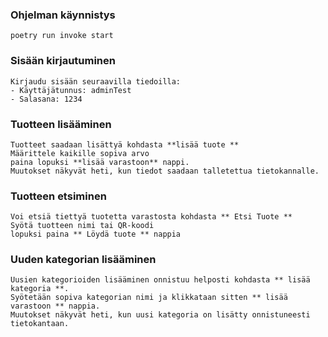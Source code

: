 ### Ohjelman käynnistys
    poetry run invoke start

### Sisään kirjautuminen
    Kirjaudu sisään seuraavilla tiedoilla:
    - Käyttäjätunnus: adminTest
    - Salasana: 1234

### Tuotteen lisääminen
    Tuotteet saadaan lisättyä kohdasta **lisää tuote **
    Määrittele kaikille sopiva arvo
    paina lopuksi **lisää varastoon** nappi.
    Muutokset näkyvät heti, kun tiedot saadaan talletettua tietokannalle.

### Tuotteen etsiminen
    Voi etsiä tiettyä tuotetta varastosta kohdasta ** Etsi Tuote **
    Syötä tuotteen nimi tai QR-koodi
    lopuksi paina ** Löydä tuote ** nappia


### Uuden kategorian lisääminen
    Uusien kategorioiden lisääminen onnistuu helposti kohdasta ** lisää kategoria **.
    Syötetään sopiva kategorian nimi ja klikkataan sitten ** lisää varastoon ** nappia.
    Muutokset näkyvät heti, kun uusi kategoria on lisätty onnistuneesti tietokantaan.
